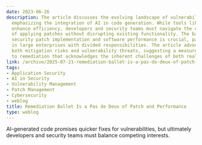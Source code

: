 ```yaml
---
date: 2023-06-26
description: The article discusses the evolving landscape of vulnerability remediation,
  emphasizing the integration of AI in code generation. While tools like GitHub Copilot
  enhance efficiency, developers and security teams must navigate the complexities
  of applying patches without disrupting existing functionality. The balance between
  security patch implementation and software performance is crucial, particularly
  in large enterprises with divided responsibilities. The article advocates for recognizing
  both mitigation risks and vulnerability threats, suggesting a measured approach
  to remediation that acknowledges the inherent challenges of both realms.
link: /archive/2025-07-21-remediation-ballet-is-a-pas-de-deux-of-patch-and-performance
tags:
- Application Security
- AI in Security
- Vulnerability Management
- Patch Management
- Cybersecurity
- weblog
title: Remediation Ballet Is a Pas de Deux of Patch and Performance
type: weblog
---
```


AI-generated code promises quicker fixes for vulnerabilities, but ultimately developers and security teams must balance competing interests.

